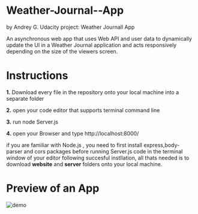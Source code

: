 # Weather-Journal--App
by Andrey G.
Udacity project: Weather Journall App


An asynchronous web app that uses Web API and user data to dynamically update the UI in a Weather Journal application
and acts responsively depending on the size of the viewers screen.

# Instructions
**1.** Download every file in the repository onto your local machine into a separate folder

**2.** open your code editor that supports terminal command line 

**3.** run node Server.js

**4.** open your Browser and type http://localhost:8000/


if you are familiar with Node.js , you need to first install express,body-parser and cors packages before running Server.js code in the terminal window of your editor
following succesful instllation, all thats needed is to download **website** and **server** folders onto your local machine.



# Preview of an App

![demo](https://user-images.githubusercontent.com/67160051/103427492-5dbce880-4b8f-11eb-9da9-a68996cbdef2.jpg)

